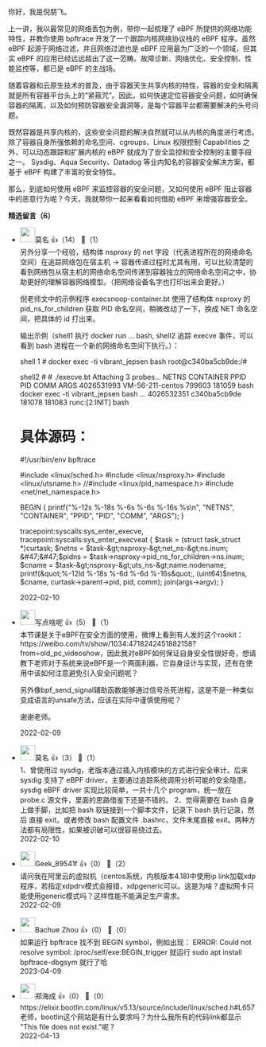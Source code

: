 你好，我是倪朋飞。

上一讲，我以最常见的网络丢包为例，带你一起梳理了 eBPF 所提供的网络功能特性，并教你使用 bpftrace 开发了一个跟踪内核网络协议栈的 eBPF 程序。虽然 eBPF 起源于网络过滤，并且网络过滤也是 eBPF 应用最为广泛的一个领域，但其实 eBPF 的应用已经远远超出了这一范畴。故障诊断、网络优化、安全控制、性能监控等，都已是 eBPF 的主战场。

随着容器和云原生技术的普及，由于容器天生共享内核的特性，容器的安全和隔离就是所有容器平台头上的“紧箍咒”。因此，如何快速定位容器安全问题，如何确保容器的隔离，以及如何预防容器安全漏洞等，是每个容器平台都需要解决的头号问题。

既然容器是共享内核的，这些安全问题的解决自然就可以从内核的角度进行考虑。除了容器自身所强依赖的命名空间、cgroups、Linux 权限控制 Capabilities 之外，可以动态跟踪和扩展内核的 eBPF 就成为了安全监控和安全控制的主要手段之一。 Sysdig、Aqua Security、Datadog 等业内知名的容器安全解决方案，都基于 eBPF 构建了丰富的安全特性。

那么，到底如何使用 eBPF 来监控容器的安全问题，又如何使用 eBPF 阻止容器中的恶意行为呢？今天，我就带你一起来看看如何借助 eBPF 来增强容器安全。
<div><strong>精选留言（6）</strong></div><ul>
<li><img src="https://static001.geekbang.org/account/avatar/00/0f/5e/96/a03175bc.jpg" width="30px"><span>莫名</span> 👍（14） 💬（1）<div>另外分享一个经验，结构体 nsproxy 的 net 字段（代表进程所在的网络命名空间）在追踪网络包在宿主机 -&gt; 容器传递过程时尤其有用，可以比较清楚的看到网络包从宿主机的网络命名空间传递到容器独立的网络命名空间之中，协助更好的理解容器网络模型。（把网络设备名字也打印出来会更好。）

倪老师文中的示例程序 execsnoop-container.bt 使用了结构体 nsproxy 的 pid_ns_for_children 获取 PID 命名空间，稍微改动了一下，换成 NET 命名空间，把具体的 id 打出来。

输出示例（shell1 执行 docker run ... bash, shell2 追踪 execve 事件，可以看到 bash 进程在一个新的网络命名空间下执行。）：

shell 1 # docker exec -ti vibrant_jepsen bash
root@c340ba5cb9de:&#47;#

shell2 # # .&#47;execve.bt
Attaching 3 probes...
NETNS          CONTAINER              PPID     PID     COMM         ARGS
4026531993   VM-56-211-centos   799603 181059 bash            docker exec -ti vibrant_jepsen bash
...
4026532351   c340ba5cb9de         181078   181083 runc:[2:INIT]   bash

具体源码：
======================================

#!&#47;usr&#47;bin&#47;env bpftrace

#include &lt;linux&#47;sched.h&gt;
#include &lt;linux&#47;nsproxy.h&gt;
#include &lt;linux&#47;utsname.h&gt;
&#47;&#47;#include &lt;linux&#47;pid_namespace.h&gt;
#include &lt;net&#47;net_namespace.h&gt;

BEGIN 
{
  printf(&quot;%-12s %-18s %-6s %-6s %-16s %s\n&quot;, &quot;NETNS&quot;, &quot;CONTAINER&quot;, &quot;PPID&quot;, &quot;PID&quot;, &quot;COMM&quot;, &quot;ARGS&quot;);
}

tracepoint:syscalls:sys_enter_execve,
tracepoint:syscalls:sys_enter_execveat
{
  $task = (struct task_struct *)curtask;
  $netns = $task-&gt;nsproxy-&gt;net_ns-&gt;ns.inum;
  &#47;&#47;$pidns = $task-&gt;nsproxy-&gt;pid_ns_for_children-&gt;ns.inum;
  $cname = $task-&gt;nsproxy-&gt;uts_ns-&gt;name.nodename;
  printf(&quot;%-12ld %-18s %-6d %-6d %-16s&quot;, (uint64)$netns, $cname, curtask-&gt;parent-&gt;pid, pid, comm);
  join(args-&gt;argv);
}</div>2022-02-10</li><br/><li><img src="https://static001.geekbang.org/account/avatar/00/10/41/38/4f89095b.jpg" width="30px"><span>写点啥呢</span> 👍（5） 💬（1）<div>本节课是关于eBPF在安全方面的使用，微博上看到有人发的这个rookit：https:&#47;&#47;weibo.com&#47;tv&#47;show&#47;1034:4718242451882158?from=old_pc_videoshow，因此我对eBPF如何保证自身安全性很好奇，想请教下老师对于系统来说eBPF是一个两面利器，它自身设计与实现，还有在使用中该如何注意避免引入安全问题呢？

另外像bpf_send_signal辅助函数能够通过信号杀死进程，这是不是一种类似变成语言的unsafe方法，应该在实际中谨慎使用呢？

谢谢老师。</div>2022-02-09</li><br/><li><img src="https://static001.geekbang.org/account/avatar/00/0f/5e/96/a03175bc.jpg" width="30px"><span>莫名</span> 👍（3） 💬（1）<div>1、曾使用过 sysdig，老版本通过插入内核模块的方式进行安全审计。后来 sysdig 支持了 eBPF driver，主要通过追踪系统调用分析可能的安全隐患。sysdig eBPF driver 实现比较简单，一共十几个 program，统一放在 probe.c 源文件，里面的思路借鉴下还是不错的。
2、觉得需要在 bash 自身上做手脚，比如把 bash 软链接到一个脚本文件，记录下 bash 执行记录，然后 直接 exit。或者修改 bash 配置文件 .bashrc，文件末尾直接 exit。两种方法都有局限性，如果被识破可以很容易绕过去。</div>2022-02-10</li><br/><li><img src="https://thirdwx.qlogo.cn/mmopen/vi_32/Q0j4TwGTfTIsEia7TcYPiaO53QIydh4tPonwnpktgrhLeJqg4sNa8s11XNVTVajrI9jKibHs0FYn0EW8d8t3EM8ibQ/132" width="30px"><span>Geek_89541f</span> 👍（0） 💬（2）<div>请问我在阿里云的虚拟机（centos系统，内核版本4.18)中使用ip link加载xdp程序，若指定xdpdrv模式会报错，xdpgeneric可以。这是为啥？虚拟网卡只能使用generic模式吗？这样性能不能满足生产需求。</div>2022-02-09</li><br/><li><img src="https://static001.geekbang.org/account/avatar/00/16/cd/db/7467ad23.jpg" width="30px"><span>Bachue Zhou</span> 👍（0） 💬（0）<div>如果运行 bpftrace 找不到 BEGIN symbol，例如出现：
ERROR: Could not resolve symbol: &#47;proc&#47;self&#47;exe:BEGIN_trigger
就运行 
sudo apt install bpftrace-dbgsym
就行了哈</div>2023-04-09</li><br/><li><img src="https://static001.geekbang.org/account/avatar/00/12/32/a8/d5bf5445.jpg" width="30px"><span>郑海成</span> 👍（0） 💬（0）<div>https:&#47;&#47;elixir.bootlin.com&#47;linux&#47;v5.13&#47;source&#47;include&#47;linux&#47;sched.h#L657 老师，bootlin这个网站是有什么要求吗？为什么我所有的代码link都显示 &quot;This file does not exist.&quot;呢？</div>2022-04-13</li><br/>
</ul>